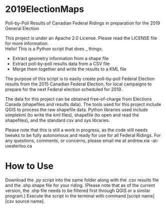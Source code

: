 # 2019ElectionMaps
Poll-by-Poll Results of Canadian Federal Ridings in preparation for the 2019 General Election

<p>This project is under an Apache 2.0 License. Please read the LICENSE file for more information.<br />
Hello! This is a Python script that does _ things:<br />
<ul>
	<li>Extract geometry information from a shape file</li>
	<li>Extract poll-by-poll results data from a CSV file</li>
	<li>Merge them together and write the results to a KML file</li>
</ul>
The purpose of this script is to easily create poll-by-poll Federal Election results from the 2015 Canadian Federal Election, for local campaigns to prepare for the next Federal election scheduled for 2019.</p>

<p>The data for this project can be obtained free-of-charge from Elections Canada (shapefiles and results data). The tools used for this project include QGIS to process the raw shapefile data. Python libraries used include simplekml (to write the kml files), shapefile (to open and read the shapefiles), and the standard csv and sys libraries.</p>

<p>Please note that this is still a work in progress, as the code still needs tweaks to be fully autonomous and ready for use for all Federal Ridings. For any questions, comments, or concerns, please email me at andrew.xia -at- uwaterloo.ca</p>

# How to Use
<p>Download the .py script into the same folder along with the .csv results file and the .shp shape file for your riding. (Please note that as of the current version, the .shp file needs to be filtered first through QGIS or a similar program.) Execute the script in the terminal with command [script name] [csv source name].</p>
